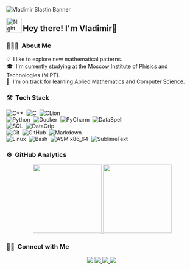 ![Vladimir Slastin Banner](https://github.com/Avais03/Avais03/blob/boss/for_readme/IMG_20211001_145407.jpg)

<img alt="Night Coding" src="./assets/Hand%20Wave.gif" width='40' align="left"/><h2>Hey there! I'm Vladimir👋</h2>

<!-- ## 👋 &nbsp;Hey there! I'm Vladimir -->

### 👨🏻‍💻 &nbsp;About Me

💡 &nbsp;I like to explore new mathematical patterns.\
🎓 &nbsp;I'm currently studying at the Moscow Institute of Phisics and Technologies (MIPT).\
🌱 &nbsp;I'm on track for learning Aplied Mathematics and Computer Science.
<!-- 🌱 &nbsp;I'm on track for learning more about Artificial Intelligence, Systems Design, and Cloud Architecture.\ -->
<!-- ✍️ &nbsp;In my free time, I pursue Graphic Design and Blog Writing as hobbies/side hustles.\ -->
<!-- 💬 &nbsp;Feel free to reach out to me for pro bono consulting and volunteering, or just for some interesting discussion.\ -->
<!-- ✉️ &nbsp;You can shoot me an email at avsingh@umass.edu! I'll try to respond as soon as I can.\ -->
<!-- 📄 &nbsp;Please have a look at my [Résumé](https://www.adityavsingh.com/resume.html) for more details about me. I'm open to feedback and suggestions! -->

<!-- <img alt="Night Coding" src="https://raw.githubusercontent.com/AVS1508/AVS1508/master/assets/Night-Coding.gif" align="right"/> -->

### 🛠 &nbsp;Tech Stack

![C++](https://img.shields.io/badge/-C++-05122A?style=flat&logo=C%2B%2B&logoColor=00599C)&nbsp;
![C](https://img.shields.io/badge/-C-05122A?style=flat&logo=C&logoColor=A8B9CC)&nbsp;
![CLion](https://img.shields.io/badge/-CLion-05122A?style=flat&logo=CLion&logoColor=FFCF00)&nbsp;\
![Python](https://img.shields.io/badge/-Python-05122A?style=flat&logo=python)&nbsp;
![Docker](https://img.shields.io/badge/-Docker-05122A?style=flat&logo=Docker)&nbsp;
![PyCharm](https://img.shields.io/badge/-PyCharm-05122A?style=flat&logo=PyCharm&logoColor=00FF02)&nbsp;
![DataSpell](https://img.shields.io/badge/-Data%20Spell-05122A?style=flat&logo=dataspell)&nbsp;\
![SQL](https://img.shields.io/badge/-SQL-05122A?style=flat&logo=sql)&nbsp;
![DataGrip](https://img.shields.io/badge/-Data%20Grip-05122A?style=flat&logo=datagrip)&nbsp;\
![Git](https://img.shields.io/badge/-Git-05122A?style=flat&logo=git)&nbsp;
![GitHub](https://img.shields.io/badge/-GitHub-05122A?style=flat&logo=github)&nbsp;
![Markdown](https://img.shields.io/badge/-Markdown-05122A?style=flat&logo=markdown&logoColor=FF0024)\
![Linux](https://img.shields.io/badge/-Linux-05122A?style=flat&logo=Linux)&nbsp;
![Bash](https://img.shields.io/badge/-Bash-05122A?style=flat&logo=Bash)&nbsp;
![ASM x86_64](https://img.shields.io/badge/-ASM_x86_64-05122A?style=flat&logo=ASM_x86_64)&nbsp;
![SublimeText](https://img.shields.io/badge/-Sublime%20Text-05122A?style=flat&logo=sublime-Text)&nbsp;


<!-- ![Visual Studio Code](https://img.shields.io/badge/-Visual%20Studio%20Code-05122A?style=flat&logo=visual-studio-code&logoColor=007ACC)&nbsp; -->
<!-- ![x86_64](https://img.shields.io/badge/-x86_64-05122A?style=flat&logo=x86_64)&nbsp; -->
<!-- ![JavaScript](https://img.shields.io/badge/-JavaScript-05122A?style=flat&logo=javascript)&nbsp; -->
<!-- ![Java](https://img.shields.io/badge/-Java-05122A?style=flat&logo=Java&logoColor=FFA518)&nbsp; -->
<!-- ![R (Statistics)](https://img.shields.io/badge/-R-05122A?style=flat&logo=R&logoColor=276DC3)\ -->
<!-- ![React](https://img.shields.io/badge/-React-05122A?style=flat&logo=react)&nbsp;
![Node.js](https://img.shields.io/badge/-Node.js-05122A?style=flat&logo=node.js)&nbsp;
![Django](https://img.shields.io/badge/-Django-05122A?style=flat&logo=django&logoColor=092E20)&nbsp; -->
<!-- ![Flask](https://img.shields.io/badge/-Flask-05122A?style=flat&logo=flask)&nbsp; -->
<!-- ![Bootstrap](https://img.shields.io/badge/-Bootstrap-05122A?style=flat&logo=bootstrap&logoColor=563D7C)\ -->
<!-- ![HTML](https://img.shields.io/badge/-HTML-05122A?style=flat&logo=HTML5)&nbsp; -->
<!-- ![CSS](https://img.shields.io/badge/-CSS-05122A?style=flat&logo=CSS3&logoColor=1572B6)&nbsp; -->
<!-- ![RStudio](https://img.shields.io/badge/-RStudio-05122A?style=flat&logo=rstudio)&nbsp; -->
<!-- ![Eclipse](https://img.shields.io/badge/-Eclipse-05122A?style=flat&logo=eclipse-ide&logoColor=2C2255)\ -->
<!-- ![Illustrator](https://img.shields.io/badge/-Illustrator-05122A?style=flat&logo=adobe-illustrator)&nbsp; -->
<!-- ![Photoshop](https://img.shields.io/badge/-Photoshop-05122A?style=flat&logo=adobe-photoshop)&nbsp; -->
<!-- ![InDesign](https://img.shields.io/badge/-InDesign-05122A?style=flat&logo=adobe-indesign) -->


### ⚙️ &nbsp;GitHub Analytics

<p align="center">
<a href="https://github.com/Avais03">
  <img height="180em" src="https://github-readme-stats-eight-theta.vercel.app/api?username=Avais03&show_icons=true&theme=algolia&include_all_commits=true&count_private=true"/>
  <img height="180em" src="https://github-readme-stats-eight-theta.vercel.app/api/top-langs/?username=Avais03&layout=compact&langs_count=8&theme=algolia"/>
</a>
</p>

### 🤝🏻 &nbsp;Connect with Me
<p align="center">
<!-- <a href="https://www.adityavsingh.com"><img src="https://img.shields.io/badge/-adityavsingh.com-3423A6?style=flat&logo=Google-Chrome&logoColor=white"/></a> -->
<!-- <a href="https://linkedin.com/in/AVS1508"><img src="https://img.shields.io/badge/-Aditya%20Vikram%20Singh-0077B5?style=flat&logo=Linkedin&logoColor=white"/></a> -->
<!-- <a href="https://www.kaggle.com/vladimirslastin"><img src="https://img.shields.io/badge/-@SlastinVA-3423A6?style=flat&logo=kaggle&logoColor=white"/> -->
<a href="mailto:avais03@mail.ru"><img src="https://img.shields.io/badge/-avais03@mail.ru-D14836?style=flat&logo=Gmail&logoColor=white"/></a>
<a href="https://t.me/SlastinVA"><img src="https://img.shields.io/badge/-SlastinVA-3423A6?style=flat&logo=Telegram&logoColor=white"/>
<a href="https://vk.com/vovchik1902"><img src="https://img.shields.io/badge/-SlastinVA-3C35EB?style=flat&logo=VK&logoColor=white"/>
<a href="https://instagram.com/dreaminngman"><img src="https://img.shields.io/badge/-dreaminngman-D14836?style=flat&logo=Instagram&logoColor=white"/></a>
  <img src="https://komarev.com/ghpvc/?username=Avais03&style=flat-square&color=blue" alt=""/>
</p>
